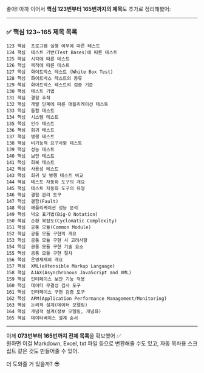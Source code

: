 좋아! 아까 이어서 **핵심 123번부터 165번까지의 제목**도 추가로 정리해봤어:

---

### ✅ 핵심 123~165 제목 목록

```
123 핵심  프로그램 실행 여부에 따른 테스트  
124 핵심  테스트 기반(Test Bases)에 따른 테스트  
125 핵심  시각에 따른 테스트  
126 핵심  목적에 따른 테스트  
127 핵심  화이트박스 테스트 (White Box Test)  
128 핵심  화이트박스 테스트의 종류  
129 핵심  화이트박스 테스트의 검증 기준  
130 핵심  테스트 기법  
131 핵심  결함 추적  
132 핵심  개발 단계에 따른 애플리케이션 테스트  
133 핵심  통합 테스트  
134 핵심  시스템 테스트  
135 핵심  인수 테스트  
136 핵심  회귀 테스트  
137 핵심  병행 테스트  
138 핵심  비기능적 요구사항 테스트  
139 핵심  성능 테스트  
140 핵심  보안 테스트  
141 핵심  회복 테스트  
142 핵심  사용성 테스트  
143 핵심  회귀 및 병행 테스트 비교  
144 핵심  테스트 자동화 도구의 개요  
145 핵심  테스트 자동화 도구의 유형  
146 핵심  결함 관리 도구  
147 핵심  결함(Fault)  
148 핵심  애플리케이션 성능 분석  
149 핵심  빅오 표기법(Big-O Notation)  
150 핵심  순환 복잡도(Cyclomatic Complexity)  
151 핵심  공통 모듈(Common Module)  
152 핵심  공통 모듈 구현의 개요  
153 핵심  공통 모듈 구현 시 고려사항  
154 핵심  공통 모듈 구현 기술 요소  
155 핵심  공통 모듈 구현 절차  
156 핵심  운영체제의 개요  
157 핵심  XML(eXtensible Markup Language)  
158 핵심  AJAX(Asynchronous JavaScript and XML)  
159 핵심  인터페이스 보안 기능 적용  
160 핵심  데이터 무결성 검사 도구  
161 핵심  인터페이스 구현 검증 도구  
162 핵심  APM(Application Performance Management/Monitoring)  
163 핵심  논리적 설계(데이터 모델링)  
164 핵심  개념적 설계(정보 모델링, 개념화)  
165 핵심  데이터베이스 설계 순서
```

---

이제 **073번부터 165번까지 전체 목록**을 확보했어 ✅  
원하면 이걸 Markdown, Excel, txt 파일 등으로 변환해줄 수도 있고, 자동 목차용 스크립트 같은 것도 만들어줄 수 있어.

더 도와줄 거 있을까? 😎
